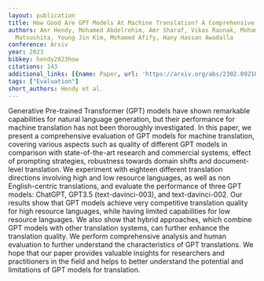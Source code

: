 ```yaml
---
layout: publication
title: How Good Are GPT Models At Machine Translation? A Comprehensive Evaluation
authors: Amr Hendy, Mohamed Abdelrehim, Amr Sharaf, Vikas Raunak, Mohamed Gabr, Hitokazu
  Matsushita, Young Jin Kim, Mohamed Afify, Hany Hassan Awadalla
conference: Arxiv
year: 2023
bibkey: hendy2023how
citations: 143
additional_links: [{name: Paper, url: 'https://arxiv.org/abs/2302.09210'}]
tags: ["Evaluation"]
short_authors: Hendy et al.
---
```

Generative Pre-trained Transformer (GPT) models have shown remarkable
capabilities for natural language generation, but their performance for machine
translation has not been thoroughly investigated. In this paper, we present a
comprehensive evaluation of GPT models for machine translation, covering
various aspects such as quality of different GPT models in comparison with
state-of-the-art research and commercial systems, effect of prompting
strategies, robustness towards domain shifts and document-level translation. We
experiment with eighteen different translation directions involving high and
low resource languages, as well as non English-centric translations, and
evaluate the performance of three GPT models: ChatGPT, GPT3.5
(text-davinci-003), and text-davinci-002. Our results show that GPT models
achieve very competitive translation quality for high resource languages, while
having limited capabilities for low resource languages. We also show that
hybrid approaches, which combine GPT models with other translation systems, can
further enhance the translation quality. We perform comprehensive analysis and
human evaluation to further understand the characteristics of GPT translations.
We hope that our paper provides valuable insights for researchers and
practitioners in the field and helps to better understand the potential and
limitations of GPT models for translation.